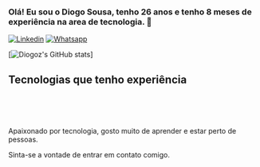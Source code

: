 ### Olá! Eu sou o Diogo Sousa, tenho 26 anos e tenho 8 meses de experiência na area de tecnologia. 🤙

[![Linkedin](https://img.shields.io/badge/LinkedIn-0077B5?style=for-the-badge&logo=linkedin&logoColor=white)](https://www.linkedin.com/in/diogo-sousa-9637a2113/)
[![Whatsapp](https://img.shields.io/badge/WhatsApp-25D366?style=for-the-badge&logo=whatsapp&logoColor=white)](https://wa.me/5518996031976)

[![Diogoz's GitHub stats](https://github-readme-stats.vercel.app/api?username=diogoz&show_icons=true&theme=dracula)]


## Tecnologias que tenho experiência
<div style="display: inline_block"><br/>
    <img align="center" alt="" src="https://img.shields.io/badge/React_Native-20232A?style=for-the-badge&logo=react&logoColor=61DAFB">
    <img align="center" alt="" src="https://img.shields.io/badge/React-20232A?style=for-the-badge&logo=react&logoColor=61DAFB">
    <img align="center" alt="" src="https://img.shields.io/badge/JavaScript-323330?style=for-the-badge&logo=javascript&logoColor=F7DF1E">
     <img align="center" alt="" src="https://img.shields.io/badge/TypeScript-007ACC?style=for-the-badge&logo=typescript&logoColor=white">
    <img align="center" alt="" src="https://img.shields.io/badge/styled--components-DB7093?style=for-the-badge&logo=styled-components&logoColor=white">
    <img align="center" alt="" src="https://img.shields.io/badge/HTML5-E34F26?style=for-the-badge&logo=html5&logoColor=white">
    <img align="center" alt="" src="https://img.shields.io/badge/CSS3-1572B6?style=for-the-badge&logo=css3&logoColor=white">
</div><br/>

Apaixonado por tecnologia, gosto muito de aprender e estar perto de pessoas.

Sinta-se a vontade de entrar em contato comigo. 
